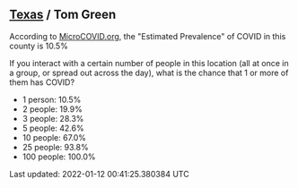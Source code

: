 
## [Texas](/united-states/texas) / Tom Green

According to [MicroCOVID.org](http://microcovid.org),
the "Estimated Prevalence" of COVID in this county is 10.5%

If you interact with a certain number of people in this location
(all at once in a group, or spread out across the day), what is the chance that
1 or more of them has COVID?

- 1 person: 10.5%
- 2 people: 19.9%
- 3 people: 28.3%
- 5 people: 42.6%
- 10 people: 67.0%
- 25 people: 93.8%
- 100 people: 100.0%

Last updated: 2022-01-12 00:41:25.380384 UTC
